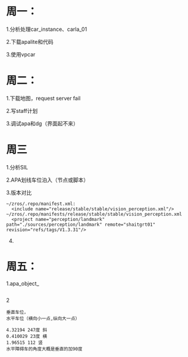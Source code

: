 # 周一：

1.分析处理car_instance、carla_01

2.下载apalite和代码

3.使用vpcar



# 周二：

1.下载地图，request server fail

2.写staff计划

3.调试apa和dg（界面起不来）

# 周三

1.分析SIL

2.APA划线车位泊入（节点或脚本）

3.版本对比

```
~/zros/.repo/manifest.xml:
  <include name="release/stable/stable/vision_perception.xml"/>
~/zros/.repo/manifests/release/stable/stable/vision_perception.xml
  <project name="perception/landmark" path="./sources/perception/landmark" remote="shaitgrt01" revision="refs/tags/V1.3.31"/>
```

4.

# 周五：

1.apa_object_

```

```

2

```
垂直车位，
水平车位（横向小一点,纵向大一点）
```

```
4.32194 247度 斜
0.410029 23度 横
1.96515 112 竖
水平障碍车的角度大概是垂直的加90度

```

